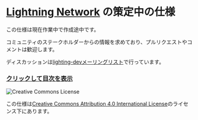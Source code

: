# [Lightning Network](https://lightning.network) の策定中の仕様

この仕様は現在作業中で作成途中です。

コミュニティのステークホルダーからの情報を求めており、プルリクエストやコメントは歓迎します。

ディスカッションは[lighting-devメーリングリスト](https://lists.linuxfoundation.org/mailman/listinfo/lightning-dev)で行っています。

### [クリックして目次を表示](00-introduction_ja.md)

![Creative Commons License](https://i.creativecommons.org/l/by/4.0/88x31.png "License CC-BY")
<br>

この仕様は[Creative Commons Attribution 4.0 International License](http://creativecommons.org/licenses/by/4.0/)のライセンス下にあります。

